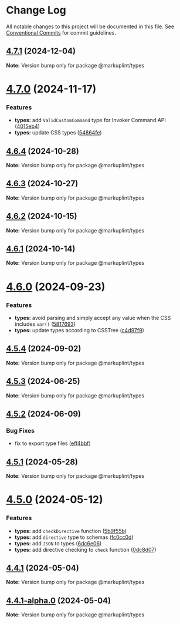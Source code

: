 # Change Log

All notable changes to this project will be documented in this file.
See [Conventional Commits](https://conventionalcommits.org) for commit guidelines.

## [4.7.1](https://github.com/markuplint/markuplint/compare/@markuplint/types@4.7.0...@markuplint/types@4.7.1) (2024-12-04)

**Note:** Version bump only for package @markuplint/types

# [4.7.0](https://github.com/markuplint/markuplint/compare/@markuplint/types@4.6.4...@markuplint/types@4.7.0) (2024-11-17)

### Features

- **types:** add `ValidCustomCommand` type for Invoker Command API ([4015eb4](https://github.com/markuplint/markuplint/commit/4015eb404c8a538ea966af114f0676777b7c1eb6))
- **types:** update CSS types ([54864fe](https://github.com/markuplint/markuplint/commit/54864fef43e753e9549f391de19fdf8f3f1d0c86))

## [4.6.4](https://github.com/markuplint/markuplint/compare/@markuplint/types@4.6.3...@markuplint/types@4.6.4) (2024-10-28)

**Note:** Version bump only for package @markuplint/types

## [4.6.3](https://github.com/markuplint/markuplint/compare/@markuplint/types@4.6.2...@markuplint/types@4.6.3) (2024-10-27)

**Note:** Version bump only for package @markuplint/types

## [4.6.2](https://github.com/markuplint/markuplint/compare/@markuplint/types@4.6.1...@markuplint/types@4.6.2) (2024-10-15)

**Note:** Version bump only for package @markuplint/types

## [4.6.1](https://github.com/markuplint/markuplint/compare/@markuplint/types@4.6.0...@markuplint/types@4.6.1) (2024-10-14)

**Note:** Version bump only for package @markuplint/types

# [4.6.0](https://github.com/markuplint/markuplint/compare/@markuplint/types@4.5.4...@markuplint/types@4.6.0) (2024-09-23)

### Features

- **types:** avoid parsing and simply accept any value when the CSS includes `var()` ([5817693](https://github.com/markuplint/markuplint/commit/5817693cfcd1a253c627db323505e4b515f69395))
- **types:** update types according to CSSTree ([c4d97f9](https://github.com/markuplint/markuplint/commit/c4d97f9571dd2b93462e9dd51c01ecf4f95caf08))

## [4.5.4](https://github.com/markuplint/markuplint/compare/@markuplint/types@4.5.3...@markuplint/types@4.5.4) (2024-09-02)

**Note:** Version bump only for package @markuplint/types

## [4.5.3](https://github.com/markuplint/markuplint/compare/@markuplint/types@4.5.2...@markuplint/types@4.5.3) (2024-06-25)

**Note:** Version bump only for package @markuplint/types

## [4.5.2](https://github.com/markuplint/markuplint/compare/@markuplint/types@4.5.1...@markuplint/types@4.5.2) (2024-06-09)

### Bug Fixes

- fix to export type files ([eff4bbf](https://github.com/markuplint/markuplint/commit/eff4bbfd127574809dc5e15d7cafe87699758ee0))

## [4.5.1](https://github.com/markuplint/markuplint/compare/@markuplint/types@4.5.0...@markuplint/types@4.5.1) (2024-05-28)

**Note:** Version bump only for package @markuplint/types

# [4.5.0](https://github.com/markuplint/markuplint/compare/@markuplint/types@4.4.1...@markuplint/types@4.5.0) (2024-05-12)

### Features

- **types:** add `checkDirective` function ([5b9f55b](https://github.com/markuplint/markuplint/commit/5b9f55b9b6255800f1014633c0b2f73da2f49c73))
- **types:** add `directive` type to schemas ([fc0cc0d](https://github.com/markuplint/markuplint/commit/fc0cc0d5b59c4a24abe8dc78a5bd8ab6cc346f9f))
- **types:** add `JSON` to types ([6dc6e06](https://github.com/markuplint/markuplint/commit/6dc6e0623f596fcf03961167a5acadfd4f627832))
- **types:** add directive checking to `check` function ([0dc8d07](https://github.com/markuplint/markuplint/commit/0dc8d0748c9e603282b61308421806e826d5c98f))

## [4.4.1](https://github.com/markuplint/markuplint/compare/@markuplint/types@4.4.1-alpha.0...@markuplint/types@4.4.1) (2024-05-04)

**Note:** Version bump only for package @markuplint/types

## [4.4.1-alpha.0](https://github.com/markuplint/markuplint/compare/@markuplint/types@4.4.0...@markuplint/types@4.4.1-alpha.0) (2024-05-04)

**Note:** Version bump only for package @markuplint/types
